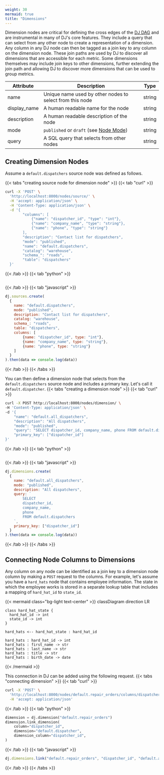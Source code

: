 ```yaml
---
weight: 30
mermaid: true
title: "Dimensions"
---
```


Dimension nodes are critical for defining the cross edges of the [DJ DAG](../../../dj-concepts/the-dj-dag) and are instrumental in
many of DJ's core features. They include a query that can select from any other node to create a representation of a dimension. Any
column in any DJ node can then be tagged as a join key to any column on the dimension node. These join paths are used by DJ to
discover all dimensions that are accessible for each metric. Some dimensions themselves may include join keys to other dimensions,
further extending the join path and allowing DJ to discover more dimensions that can be used to group metrics.

| Attribute     | Description                                                                                 | Type   |
|---------------|---------------------------------------------------------------------------------------------|--------|
| name          | Unique name used by other nodes to select from this node                                    | string |
| display_name  | A human readable name for the node                                                          | string |
| description   | A human readable description of the node                                                    | string |
| mode          | `published` or `draft` (see [Node Mode](../../../dj-concepts/node-dependencies/#node-mode)) | string |
| query         | A SQL query that selects from other nodes                                                   | string |

## Creating Dimension Nodes

Assume a `default.dispatchers` source node was defined as follows.

{{< tabs "creating source node for dimension node" >}}
{{< tab "curl" >}}
```sh
curl -X 'POST' \
  'http://localhost:8000/nodes/source/' \
  -H 'accept: application/json' \
  -H 'Content-Type: application/json' \
  -d '{
        "columns": [
            {"name": "dispatcher_id", "type": "int"},
            {"name": "company_name", "type": "string"},
            {"name": "phone", "type": "string"}
        ],
        "description": "Contact list for dispatchers",
        "mode": "published",
        "name": "default.dispatchers",
        "catalog": "warehouse",
        "schema_": "roads",
        "table": "dispatchers"
  }'
```
{{< /tab >}}
{{< tab "python" >}}
```py

```
{{< /tab >}}
{{< tab "javascript" >}}
```js
dj.sources.create(
  {
    name: "default.dispatchers",
    mode: "published",
    description: "Contact list for dispatchers",
    catalog: "warehouse",
    schema_: "roads",
    table: "dispatchers",
    columns: [
        {name: "dispatcher_id", type: "int"},
        {name: "company_name", type: "string"},
        {name: "phone", type: "string"}
    ]
  }
).then(data => console.log(data))
```
{{< /tab >}}
{{< /tabs >}}

You can then define a dimension node that selects from the `default.dispatchers` source node and includes
a primary key. Let's call it `default.dispatcher`.
{{< tabs "creating a dimension node" >}}
{{< tab "curl" >}}
```sh
curl -X POST http://localhost:8000/nodes/dimension/ \
-H 'Content-Type: application/json' \
-d '{
    "name": "default.all_dispatchers",
    "description": "All dispatchers",
    "mode": "published",
    "query": "SELECT dispatcher_id, company_name, phone FROM default.dispatchers",
    "primary_key": ["dispatcher_id"]
}'
```
{{< /tab >}}
{{< tab "python" >}}
```py

```
{{< /tab >}}
{{< tab "javascript" >}}
```js
dj.dimensions.create(
  {
    name: "default.all_dispatchers",
    mode: "published",
    description: "All dispatchers",
    query: `
        SELECT
        dispatcher_id,
        company_name,
        phone
        FROM default.dispatchers
    `,
    primary_key: ["dispatcher_id"]
  }
).then(data => console.log(data))
```
{{< /tab >}}
{{< /tabs >}}

## Connecting Node Columns to Dimensions

Any column on any node can be identified as a join key to a dimension node column by making
a `POST` request to the columns. For example, let's assume you have a `hard_hats` node that contains
employee information. The state in which the employee works is stored in a separate lookup table
that includes a mapping of `hard_hat_id` to `state_id`.


{{< mermaid class="bg-light text-center" >}}
classDiagram
    direction LR
    
    class hard_hat_state {
      hard_hat_id -> int
      state_id -> int
    }

    hard_hats <-- hard_hat_state : hard_hat_id

    hard_hats : hard_hat_id -> int
    hard_hats : first_name -> str
    hard_hats : last_name -> str
    hard_hats : title -> str
    hard_hats : birth_date -> date
{{< /mermaid >}}

This connection in DJ can be added using the following request.
{{< tabs "connecting dimension" >}}
{{< tab "curl" >}}
```sh
curl -X 'POST' \
  'http://localhost:8000/nodes/default.repair_orders/columns/dispatcher_id/?dimension=default.all_dispatchers&dimension_column=dispatcher_id' \
  -H 'accept: application/json'
```
{{< /tab >}}
{{< tab "python" >}}

```py
dimension = dj.dimension("default.repair_orders")
dimension.link_dimension(
    column="dispatcher_id",
    dimension="default.dispatcher",
    dimension_column="dispatcher_id",
)
```
{{< /tab >}}
{{< tab "javascript" >}}
```js
dj.dimensions.link("default.repair_orders", "dispatcher_id", "default.all_dispatchers", "dispatcher_id").then(data => console.log(data))
```
{{< /tab >}}
{{< /tabs >}}
